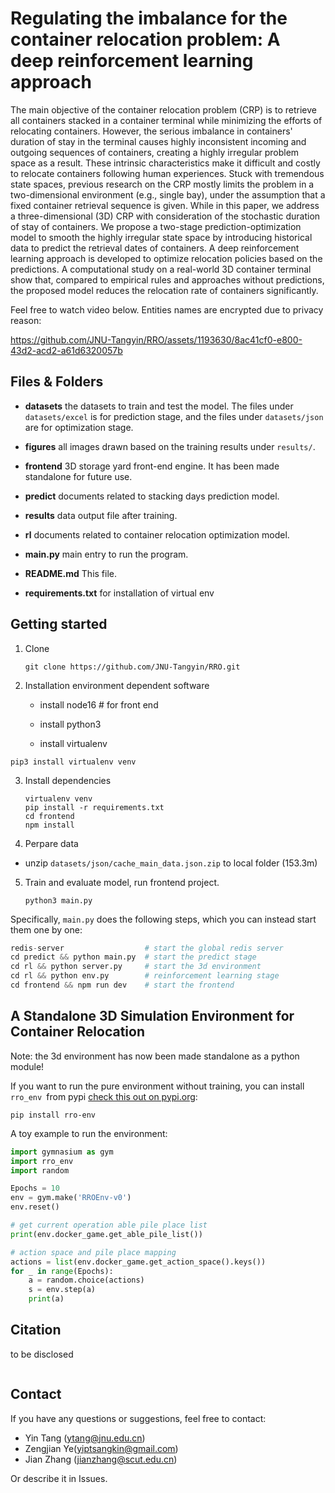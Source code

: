 # Regulating the imbalance for the container relocation problem: A deep reinforcement learning approach

The main objective of the container relocation problem (CRP) is to retrieve all containers stacked in a container terminal while minimizing the efforts of relocating containers. However, the serious imbalance in containers' duration of stay in the terminal causes highly inconsistent incoming and outgoing sequences of containers, creating a highly irregular problem space as a result. These intrinsic characteristics make it difficult and costly to relocate containers following human experiences. Stuck with tremendous state spaces, previous research on the CRP mostly limits the problem in a two-dimensional environment (e.g., single bay), under the assumption that a fixed container retrieval sequence is given. While in this paper, we address a three-dimensional (3D) CRP with consideration of the stochastic duration of stay of containers. We propose a two-stage prediction-optimization model to smooth the highly irregular state space by introducing historical data to predict the retrieval dates of containers. A deep reinforcement learning approach is developed to optimize relocation policies based on the predictions. A computational study on a real-world 3D container terminal show that, compared to empirical rules and approaches without predictions, the proposed model reduces the relocation rate of containers significantly. 

Feel free to watch video below.  Entities names are encrypted due to privacy reason:

https://github.com/JNU-Tangyin/RRO/assets/1193630/8ac41cf0-e800-43d2-acd2-a61d6320057b

## Files & Folders

- **datasets** the datasets to train and test the model. The files under `datasets/excel` is for prediction stage, and the files under `datasets/json` are for optimization stage.

- **figures**  all images drawn based on the training results under `results/`.

- **frontend** 3D storage yard front-end engine. It has been made standalone for future use.

- **predict** documents related to stacking days prediction model.

- **results** data output file after training.

- **rl** documents related to container relocation optimization model.

- **main.py**  main entry to run the program.

- **README.md** This file.

- **requirements.txt**  for installation of virtual env

## Getting started

1. Clone
   
   ```shell
   git clone https://github.com/JNU-Tangyin/RRO.git
   ```

2. Installation environment dependent software
   
   - install node16 # for front end
   
   - install python3
   
   - install virtualenv

```shell
pip3 install virtualenv venv
```

3. Install dependencies
   
   ```shell
   virtualenv venv
   pip install -r requirements.txt
   cd frontend
   npm install
   ```

4. Perpare data
- unzip `datasets/json/cache_main_data.json.zip` to local folder (153.3m)
5. Train and evaluate model, run frontend project.
   
   ```shell
   python3 main.py
   ```

Specifically, `main.py` does the following steps, which you can instead start them one by one:

```python
redis-server                  # start the global redis server
cd predict && python main.py  # start the predict stage
cd rl && python server.py     # start the 3d environment
cd rl && python env.py        # reinforcement learning stage
cd frontend && npm run dev    # start the frontend
```

## A Standalone 3D Simulation Environment for Container Relocation

Note: the 3d environment has now been made standalone as a python module!

If you want to run the pure environment without training, you can install `rro_env `from pypi [check this out on pypi.org](https://pypi.org/project/rro-env):

```shell
pip install rro-env
```

A toy example to run the environment:

```python
import gymnasium as gym
import rro_env
import random

Epochs = 10
env = gym.make('RROEnv-v0')
env.reset()

# get current operation able pile place list
print(env.docker_game.get_able_pile_list())

# action space and pile place mapping
actions = list(env.docker_game.get_action_space().keys())
for _ in range(Epochs):
    a = random.choice(actions)
    s = env.step(a)
    print(a)
```

## Citation

to be disclosed

```

```

## Contact

If you have any questions or suggestions, feel free to contact:

- Yin Tang (ytang@jnu.edu.cn)
- Zengjian Ye(yiptsangkin@gmail.com)
- Jian Zhang (jianzhang@scut.edu.cn)

Or describe it in Issues.

